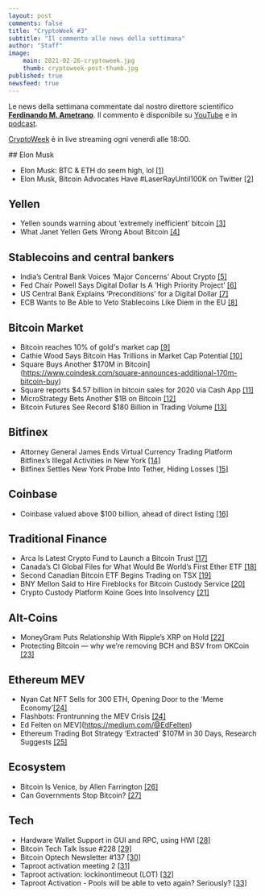 ```yaml
---
layout: post
comments: false
title: "CryptoWeek #3"
subtitle: "Il commento alle news della settimana" 
author: "Staff"
image:
    main: 2021-02-26-cryptoweek.jpg
    thumb: cryptoweek-post-thumb.jpg
published: true
newsfeed: true
---
```


Le news della settimana commentate dal nostro direttore scientifico
[**Ferdinando M. Ametrano**](https://ametrano.net/). Il commento è disponibile su [YouTube](https://www.youtube.com/watch?v=DAQlSecIwd8) e in [podcast]().

[CryptoWeek](https://dgi.io/cryptoweek) è in live streaming ogni venerdì alle 18:00.

<div id='buzzsprout-small-player-1686991-limit-1'></div><script type='text/javascript' charset='utf-8' src='https://www.buzzsprout.com/1686991.js?player=small&limit=1&container_id=buzzsprout-small-player-1686991-limit-1'></script>
## Elon Musk

- Elon Musk: BTC & ETH do seem high, lol [[1]](https://twitter.com/elonmusk/status/1363021091086561285?s=20)
- Elon Musk, Bitcoin Advocates Have #LaserRayUntil100K on Twitter [[2]](https://decrypt.co/58302/elon-musk-bitcoin-advocates-have-laser-eyes-on-twitter-heres-why)

## Yellen

- Yellen sounds warning about ‘extremely inefficient’ bitcoin [[3]](https://www.cnbc.com/2021/02/22/yellen-sounds-warning-about-extremely-inefficient-bitcoin.html)
- What Janet Yellen Gets Wrong About Bitcoin [[4]](https://decrypt.co/58618/janet-yellen-wrong-about-bitcoin)

## Stablecoins and central bankers

- India’s Central Bank Voices ‘Major Concerns’ About Crypto [[5]](https://www.bloomberg.com/news/articles/2021-02-24/india-s-central-bank-says-it-has-major-concerns-about-crypto)
- Fed Chair Powell Says Digital Dollar Is A ‘High Priority Project’ [[6]](https://www.forbes.com/sites/sarahhansen/2021/02/23/fed-chair-powell-says-digital-dollar-is-a-high-priority-project)
- US Central Bank Explains ‘Preconditions’ for a Digital Dollar [[7]](https://www.coindesk.com/federal-reserve-digital-dollar-consultation)
- ECB Wants to Be Able to Veto Stablecoins Like Diem in the EU [[8]](https://www.coindesk.com/ecb-wants-to-be-able-to-veto-stablecoins-like-diem-in-the-eu)

## Bitcoin Market

- Bitcoin reaches 10% of gold's market cap [[9]](https://www.theblockcrypto.com/linked/95583/bitcoin-gold-market-cap-new-high)
- Cathie Wood Says Bitcoin Has Trillions in Market Cap Potential [[10]](https://www.bloomberg.com/news/articles/2021-02-25/cathie-wood-says-bitcoin-has-trillions-in-market-cap-potential)
- Square Buys Another $170M in Bitcoin](https://www.coindesk.com/square-announces-additional-170m-bitcoin-buy)
- Square reports $4.57 billion in bitcoin sales for 2020 via Cash App [[11]](https://www.theblockcrypto.com/post/95882/square-bitcoin-2020-cash-app-results)
- MicroStrategy Bets Another $1B on Bitcoin [[12]](https://www.coindesk.com/microstrategy-buys-billion-dollars-bitcoin)
- Bitcoin Futures See Record $180 Billion in Trading Volume [[13]](https://decrypt.co/59303/bitcoin-futures-see-record-180-billion-in-trading-volume)

## Bitfinex

- Attorney General James Ends Virtual Currency Trading Platform Bitfinex’s Illegal Activities in New York [[14]](https://ag.ny.gov/press-release/2021/attorney-general-james-ends-virtual-currency-trading-platform-bitfinexs-illegal)
- Bitfinex Settles New York Probe Into Tether, Hiding Losses [[15]](https://www.bloomberg.com/news/articles/2021-02-23/crypto-exchange-bitfinex-settles-with-new-york-to-end-probe)

## Coinbase

- Coinbase valued above $100 billion, ahead of direct listing [[16]](https://www.axios.com/coinbase-valued-100-billion-direct-listing-9b43e316-7ff7-4f6a-a1db-4dc2481a93ee.html)

## Traditional Finance

- Arca Is Latest Crypto Fund to Launch a Bitcoin Trust [[17]](https://www.coindesk.com/arca-launches-bitcoin-trust)
- Canada’s CI Global Files for What Would Be World’s First Ether ETF [[18]](https://www.coindesk.com/canadas-ci-global-files-for-what-would-be-worlds-first-ether-etf)
- Second Canadian Bitcoin ETF Begins Trading on TSX [[19]](https://www.coindesk.com/second-canadian-bitcoin-etf-begins-trading-on-tsx-today)
- BNY Mellon Said to Hire Fireblocks for Bitcoin Custody Service [[20]](https://www.coindesk.com/bny-mellon-said-to-hire-fireblocks-for-bitcoin-custody-service)
- Crypto Custody Platform Koine Goes Into Insolvency [[21]](https://www.coindesk.com/crypto-custody-platform-koine-goes-into-insolvency)

## Alt-Coins

- MoneyGram Puts Relationship With Ripple’s XRP on Hold [[22]](https://www.coindesk.com/moneygram-puts-relationship-with-ripples-xrp-on-hold)
- Protecting Bitcoin — why we’re removing BCH and BSV from OKCoin [[23]](https://blog.okcoin.com/2021/02/19/protecting-bitcoin-why-were-removing-bch-and-bsv-from-okcoin/)

## Ethereum MEV

- Nyan Cat NFT Sells for 300 ETH, Opening Door to the ‘Meme Economy’[[24]](https://www.coindesk.com/nyan-cat-nft-ethereum-meme)
- Flashbots: Frontrunning the MEV Crisis [[24]](https://medium.com/flashbots/frontrunning-the-mev-crisis-40629a613752)
- Ed Felten on MEV](https://medium.com/@EdFelten)
- Ethereum Trading Bot Strategy ‘Extracted’ $107M in 30 Days, Research Suggests [[25]](https://www.coindesk.com/ethereum-trading-bot-strategy-miner-extracted-value-research)

## Ecosystem

- Bitcoin Is Venice, by Allen Farrington [[26]](https://allenfarrington.medium.com/bitcoin-is-venice-8414dda42070)
- Can Governments Stop Bitcoin? [[27]](https://quillette.com/2021/02/21/can-governments-stop-bitcoin)

## Tech

- Hardware Wallet Support in GUI and RPC, using HWI [[28]](https://twitter.com/provoost/status/1364305306713542656?s=20)
- Bitcoin Tech Talk Issue #228 [[29]](https://jimmysong.substack.com/p/the-bitcoinization-of-the-economy)
- Bitcoin Optech Newsletter #137 [[30]](https://bitcoinops.org/en/newsletters/2021/02/24/)
- Taproot activation meeting 2 [[31]](https://lists.linuxfoundation.org/pipermail/bitcoin-dev/2021-February/018380.html)
- Taproot activation: lockinontimeout (LOT) [[32]](https://lists.linuxfoundation.org/pipermail/bitcoin-dev/2021-February/018425.html)
- Taproot Activation - Pools will be able to veto again? Seriously? [[33]](https://old.reddit.com/r/Bitcoin/comments/lcjhl6/taproot_activation_pools_will_be_able_to_veto/gm2l02w/)